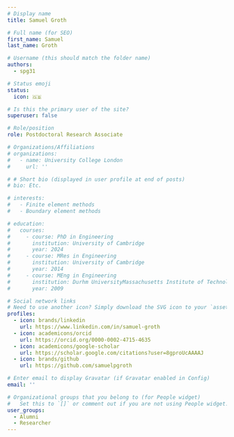 ```yaml
---
# Display name
title: Samuel Groth

# Full name (for SEO)
first_name: Samuel
last_name: Groth

# Username (this should match the folder name)
authors:
  - spg31

# Status emoji
status:
  icon: 🇬🇧

# Is this the primary user of the site?
superuser: false

# Role/position
role: Postdoctoral Research Associate

# Organizations/Affiliations
# organizations:
#   - name: University College London
#     url: ''

# # Short bio (displayed in user profile at end of posts)
# bio: Etc.

# interests:
#   - Finite element methods
#   - Boundary element methods

# education:
#   courses:
#     - course: PhD in Engineering
#       institution: University of Cambridge
#       year: 2024
#     - course: MRes in Engineering
#       institution: University of Cambridge
#       year: 2014
#     - course: MEng in Engineering
#       institution: Durhm UniversityMassachusetts Institute of Technology
#       year: 2009

# Social network links
# Need to use another icon? Simply download the SVG icon to your `assets/media/icons/` folder.
profiles:
  - icon: brands/linkedin
    url: https://www.linkedin.com/in/samuel-groth
  - icon: academicons/orcid
    url: https://orcid.org/0000-0002-4715-4635
  - icon: academicons/google-scholar
    url: https://scholar.google.com/citations?user=8gproUcAAAAJ
  - icon: brands/github
    url: https://github.com/samuelpgroth

# Enter email to display Gravatar (if Gravatar enabled in Config)
email: ''

# Organizational groups that you belong to (for People widget)
#   Set this to `[]` or comment out if you are not using People widget.
user_groups:
  - Alumni
  - Researcher
---
```


<!-- Jørgen was as Postdoctoral Research Associate (2019--2022) working on
the ASiMoV Project. He is now a Senior Research Engineering at Simula Research Laboratory. -->